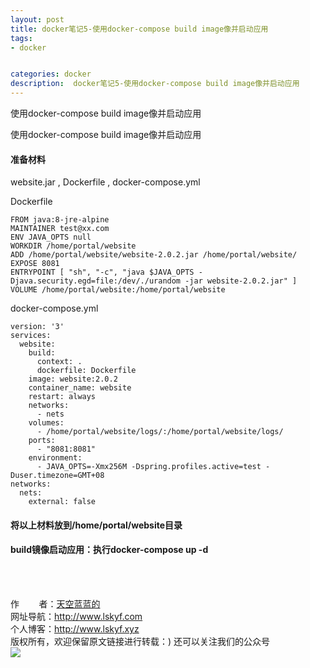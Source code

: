 ```yaml
---
layout: post
title: docker笔记5-使用docker-compose build image像并启动应用
tags:
- docker 


categories: docker
description:  docker笔记5-使用docker-compose build image像并启动应用
---
```

使用docker-compose build image像并启动应用
<!-- more -->

使用docker-compose build image像并启动应用
#### 准备材料
website.jar , Dockerfile , docker-compose.yml

Dockerfile
```
FROM java:8-jre-alpine
MAINTAINER test@xx.com
ENV JAVA_OPTS null
WORKDIR /home/portal/website
ADD /home/portal/website/website-2.0.2.jar /home/portal/website/
EXPOSE 8081
ENTRYPOINT [ "sh", "-c", "java $JAVA_OPTS -Djava.security.egd=file:/dev/./urandom -jar website-2.0.2.jar" ]
VOLUME /home/portal/website:/home/portal/website

```

docker-compose.yml

```
version: '3'
services:
  website:
    build:
      context: .
      dockerfile: Dockerfile
    image: website:2.0.2
    container_name: website
    restart: always
    networks:
      - nets
    volumes: 
      - /home/portal/website/logs/:/home/portal/website/logs/
    ports:
      - "8081:8081"
    environment:    
      - JAVA_OPTS=-Xmx256M -Dspring.profiles.active=test -Duser.timezone=GMT+08
networks: 
  nets:
    external: false
```

#### 将以上材料放到/home/portal/website目录

#### build镜像启动应用：执行docker-compose up -d

<br/>
<br/>

作&nbsp;&nbsp;&nbsp;&nbsp;&nbsp;&nbsp;&nbsp;&nbsp;者：<a href="#">天空蓝蓝的</a> <br>
网址导航：<a href="http://www.lskyf.com" target="_blank">http://www.lskyf.com</a> <br>
个人博客：<a href="http://www.lskyf.xyz" target="_blank">http://www.lskyf.xyz</a> <br>
版权所有，欢迎保留原文链接进行转载：)
还可以关注我们的公众号<br>
<img src="{{ site.assets }}/images/gongzonghao/天空唯美.jpg"/>

